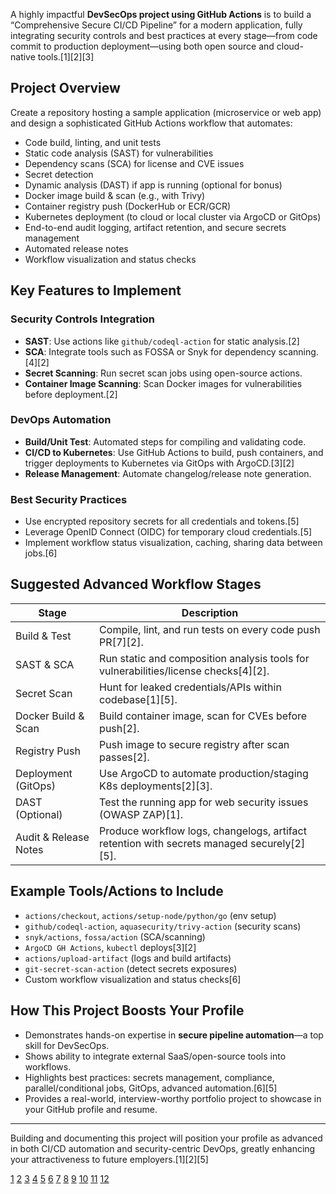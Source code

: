 A highly impactful **DevSecOps project using GitHub Actions** is to build a “Comprehensive Secure CI/CD Pipeline” for a modern application, fully integrating security controls and best practices at every stage—from code commit to production deployment—using both open source and cloud-native tools.[1][2][3]

## Project Overview

Create a repository hosting a sample application (microservice or web app) and design a sophisticated GitHub Actions workflow that automates:

- Code build, linting, and unit tests
- Static code analysis (SAST) for vulnerabilities
- Dependency scans (SCA) for license and CVE issues
- Secret detection
- Dynamic analysis (DAST) if app is running (optional for bonus)
- Docker image build & scan (e.g., with Trivy)
- Container registry push (DockerHub or ECR/GCR)
- Kubernetes deployment (to cloud or local cluster via ArgoCD or GitOps)
- End-to-end audit logging, artifact retention, and secure secrets management
- Automated release notes
- Workflow visualization and status checks

## Key Features to Implement

### Security Controls Integration

- **SAST**: Use actions like `github/codeql-action` for static analysis.[2]
- **SCA**: Integrate tools such as FOSSA or Snyk for dependency scanning.[4][2]
- **Secret Scanning**: Run secret scan jobs using open-source actions.
- **Container Image Scanning**: Scan Docker images for vulnerabilities before deployment.[2]

### DevOps Automation

- **Build/Unit Test**: Automated steps for compiling and validating code.
- **CI/CD to Kubernetes**: Use GitHub Actions to build, push containers, and trigger deployments to Kubernetes via GitOps with ArgoCD.[3][2]
- **Release Management**: Automate changelog/release note generation.

### Best Security Practices

- Use encrypted repository secrets for all credentials and tokens.[5]
- Leverage OpenID Connect (OIDC) for temporary cloud credentials.[5]
- Implement workflow status visualization, caching, sharing data between jobs.[6]

## Suggested Advanced Workflow Stages

| Stage                | Description                                                                          |
|----------------------|--------------------------------------------------------------------------------------|
| Build & Test         | Compile, lint, and run tests on every code push PR[7][2].                     |
| SAST & SCA           | Run static and composition analysis tools for vulnerabilities/license checks[4][2].|
| Secret Scan          | Hunt for leaked credentials/APIs within codebase[1][5].                        |
| Docker Build & Scan  | Build container image, scan for CVEs before push[2].                              |
| Registry Push        | Push image to secure registry after scan passes[2].                               |
| Deployment (GitOps)  | Use ArgoCD to automate production/staging K8s deployments[2][3].             |
| DAST (Optional)      | Test the running app for web security issues (OWASP ZAP)[1].                       |
| Audit & Release Notes| Produce workflow logs, changelogs, artifact retention with secrets managed securely[2][5].         |

## Example Tools/Actions to Include

- `actions/checkout`, `actions/setup-node/python/go` (env setup)
- `github/codeql-action`, `aquasecurity/trivy-action` (security scans)
- `snyk/actions`, `fossa/action` (SCA/scanning)
- `ArgoCD GH Actions`, `kubectl` deploys[3][2]
- `actions/upload-artifact` (logs and build artifacts)
- `git-secret-scan-action` (detect secrets exposures)
- Custom workflow visualization and status checks[6]

## How This Project Boosts Your Profile

- Demonstrates hands-on expertise in **secure pipeline automation**—a top skill for DevSecOps.
- Shows ability to integrate external SaaS/open-source tools into workflows.
- Highlights best practices: secrets management, compliance, parallel/conditional jobs, GitOps, advanced automation.[6][5]
- Provides a real-world, interview-worthy portfolio project to showcase in your GitHub profile and resume.

***

Building and documenting this project will position your profile as advanced in both CI/CD automation and security-centric DevOps, greatly enhancing your attractiveness to future employers.[1][2][5]

[1](https://judebantony.github.io/cicd-github-action-example/)
[2](https://devtron.ai/blog/create-ci-cd-pipelines-with-github-actions-for-kubernetes-the-definitive-guide/)
[3](https://aws.plainenglish.io/part-2-ci-cd-gitops-with-github-actions-and-argocd-cb6a1cf52cfb)
[4](https://fossa.com/resources/guides/github-actions-setup-and-best-practices/)
[5](https://www.neovasolutions.com/2025/02/06/github-actions-how-to-secure-secrets-and-credentials-in-ci-cd/)
[6](https://github.blog/developer-skills/github/7-advanced-workflow-automation-features-with-github-actions/)
[7](https://codefresh.io/learn/github-actions/)
[8](https://github.com/sdras/awesome-actions)
[9](https://www.reddit.com/r/github/comments/1gpp4cd/looking_for_intermediatelevel_github_actions/)
[10](https://github.com/The-Cool-Coders/Project-Ideas-And-Resources)
[11](https://github.com/features/actions)
[12](https://www.youtube.com/watch?v=gLJdrXPn0ns)